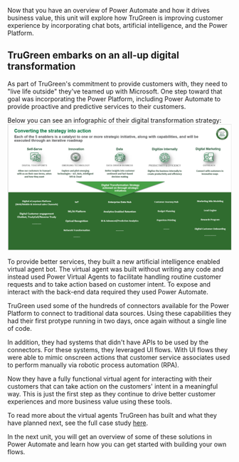 Now that you have an overview of Power Automate and how it drives business value, this unit will explore how TruGreen is improving customer experience by incorporating chat bots, artificial intelligence, and the Power Platform.

## TruGreen embarks on an all-up digital transformation

As part of TruGreen's commitment to provide customers with, they need to "live life outside" they've teamed up with Microsoft. One step toward that goal was incorporating the Power Platform, including Power Automate to provide proactive and predictive services to their customers. 

Below you can see an infographic of their digital transformation strategy:
    ![Five enablers to turn strategy into action](../media/trugreen-info-graphic.png)

To provide better services, they built a new artificial intelligence enabled virtual agent bot. The virtual agent was built without writing any code and instead used Power Virtual Agents to facilitate handling routine customer requests and to take action based on customer intent. To expose and interact with the back-end data required they used Power Automate.

TruGreen used some of the hundreds of connectors available for the Power Platform to connect to traditional data sources. Using these capabilities they had their first protype running in two days, once again without a single line of code. 

In addition, they had systems that didn't have APIs to be used by the connectors. For these systems, they leveraged UI flows. With UI flows they were able to mimic onscreen actions that customer service associates used to perform manually via robotic process automation (RPA). 

Now they have a fully functional virtual agent for interacting with their customers that can take action on the customers' intent in a meaningful way. This is just the first step as they continue to drive better customer experiences and more business value using these tools. 

To read more about the virtual agents TruGreen has built and what they have planned next, see the full case study [here](https://customers.microsoft.com/story/759484-trugreen-partner-professional-services-power-virtual-agents).

In the next unit, you will get an overview of some of these solutions in Power Automate and learn how you can get started with building your own flows.
